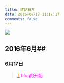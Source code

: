 ```yaml
---
title: 建站日志
date: 2016-06-17 11:17:17
comments: false
---
```


![](http://www.zbluephoenix.cn/img_text/rizi.jpg)
## 2016年6月##
### 6月17日
> [<font color="orange">T</font>](http://www.zbluephoenix.cn/2016/06/17/today/) <font color=#fe0fff>blog的开始</font>

